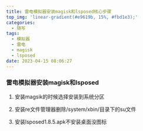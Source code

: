 ```yaml
---
title: 雷电模拟器安装magisk和lsposed核心步骤
top_img: 'linear-gradient(#e9619b, 15%, #fbd1e3);'
categories:
  - 随写
tags:
  - 模拟器
  - 雷电
  - magisk
  - lsposed
date: 2023-04-15 08:06:27
---
```


### 雷电模拟器安装magisk和lsposed

1. 安装magsik的时候选择安装到系统分区
  
2. 安装re文件管理器删除/system/xbin/目录下的su文件
  
3. 安装lsposed1.8.5.apk不安装桌面没图标
